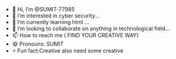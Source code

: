 - 👋 Hi, I’m @SUMIT-77985
- 👀 I’m interested in  cyber security...
- 🌱 I’m currently learning html ...
- 💞️ I’m looking to collaborate on  anything in technological field...
- 📫 How to reach me ( FIND YOUR CREATIVE WAY) 
- 😄 Pronouns: SUMIT
- ⚡ Fun fact:Creative also need some creative

<!---
SUMIT-77985/SUMIT-77985 is a ✨ special ✨ repository because its `README.md` (this file) appears on your GitHub profile.
You can click the Preview link to take a look at your changes.
--->
